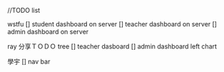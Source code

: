 //TODO list

wstfu
[] student dashboard on server 
[] teacher dashboard on server 
[] admin dashboard on server 

ray
分享ＴＯＤＯ tree
[] teacher dasboard
[] admin dashboard left chart


學宇
[] nav bar
